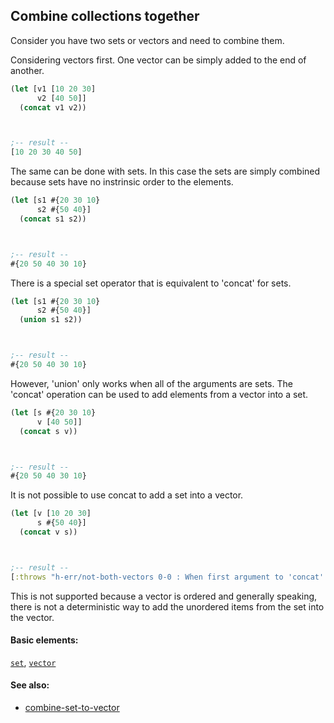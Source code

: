 <!---
  This markdown file was generated. Do not edit.
  -->

## Combine collections together

Consider you have two sets or vectors and need to combine them.

Considering vectors first. One vector can be simply added to the end of another.

```clojure
(let [v1 [10 20 30]
      v2 [40 50]]
  (concat v1 v2))



;-- result --
[10 20 30 40 50]
```

The same can be done with sets. In this case the sets are simply combined because sets have no instrinsic order to the elements.

```clojure
(let [s1 #{20 30 10}
      s2 #{50 40}]
  (concat s1 s2))



;-- result --
#{20 50 40 30 10}
```

There is a special set operator that is equivalent to 'concat' for sets.

```clojure
(let [s1 #{20 30 10}
      s2 #{50 40}]
  (union s1 s2))



;-- result --
#{20 50 40 30 10}
```

However, 'union' only works when all of the arguments are sets. The 'concat' operation can be used to add elements from a vector into a set.

```clojure
(let [s #{20 30 10}
      v [40 50]]
  (concat s v))



;-- result --
#{20 50 40 30 10}
```

It is not possible to use concat to add a set into a vector.

```clojure
(let [v [10 20 30]
      s #{50 40}]
  (concat v s))



;-- result --
[:throws "h-err/not-both-vectors 0-0 : When first argument to 'concat' is a vector, second argument must also be a vector" :h-err/not-both-vectors]
```

This is not supported because a vector is ordered and generally speaking, there is not a deterministic way to add the unordered items from the set into the vector.

#### Basic elements:

[`set`](../halite-basic-syntax-reference.md#set), [`vector`](../halite-basic-syntax-reference.md#vector)

#### See also:

* [combine-set-to-vector](combine-set-to-vector.md)


